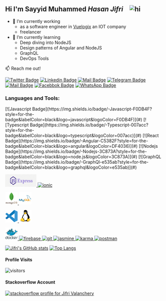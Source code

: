 ## Hi I'm Sayyid Muhammed _**Hasan Jifri**_ <img src="https://user-images.githubusercontent.com/1303154/88677602-1635ba80-d120-11ea-84d8-d263ba5fc3c0.gif" width="25px" alt="hi">

- 🔭 I’m currently working 
  - as a software engineer in [Vuelogix](https://www.vuelogix.com/) an IOT company
  - freelancer
- 🌱 I’m currently learning 
  - Deep diving into NodeJS
  - Design patterns of Angular and NodeJS
  - GraphQL
  - DevOps Tools

:mailbox: Reach me out!

[![Twitter Badge](https://img.shields.io/badge/-@JifriSmh-1ca0f1?style=flat&labelColor=1ca0f1&logo=twitter&logoColor=white&link=https://twitter.com/JifriSmh)](https://twitter.com/JifriSmh) [![Linkedin Badge](https://img.shields.io/badge/-smhjifri-0e76a8?style=flat&labelColor=0e76a8&logo=linkedin&logoColor=white)](https://www.linkedin.com/in/smhjifri-vly/) [![Mail Badge](https://img.shields.io/badge/-jifrivly-c0392b?style=flat&labelColor=c0392b&logo=gmail&logoColor=white)](mailto:jifrivly@gmail.com) [![Telegram Badge](https://img.shields.io/badge/-jifrivly-30A8E9?style=flat&labelColor=30A8E9&logo=telegram&logoColor=white)](https://t.me/jifrivly) [![Mail Badge](https://img.shields.io/badge/-@smh_jifri-e84393?style=flat&labelColor=e84393&logo=instagram&logoColor=white)](https://instagram.com/smh_jifri) [![Facebbok Badge](https://img.shields.io/badge/-hassanjifri-385898?style=flat&labelColor=385898&logo=facebook&logoColor=white)](https://www.facebook.com/HASSANJIFRIEDAYUR) [![WhatsApp Badge](https://img.shields.io/badge/-hassanjifri-5BC1A6?style=flat&labelColor=5BC1A6&logo=whatsapp&logoColor=white)](https://wa.me/919744344978)

<h3 align="left">Languages and Tools:</h3>
[![Javascript Badge](https://img.shields.io/badge/-Javascript-F0DB4F?style=for-the-badge&labelColor=black&logo=javascript&logoColor=F0DB4F)](#) [![Typescript Badge](https://img.shields.io/badge/-Typescript-007acc?style=for-the-badge&labelColor=black&logo=typescript&logoColor=007acc)](#) [![React Badge](https://img.shields.io/badge/-Angular-C5382F?style=for-the-badge&labelColor=black&logo=angular&logoColor=DF4036)](#) [![Nodejs Badge](https://img.shields.io/badge/-Nodejs-3C873A?style=for-the-badge&labelColor=black&logo=node.js&logoColor=3C873A)](#) [![GraphQL Badge](https://img.shields.io/badge/-GraphQl-e535ab?style=for-the-badge&labelColor=black&logo=graphql&logoColor=e535ab)](#)

 
<p align="left">
  <a href="https://expressjs.com" target="_blank"> 
    <img src="https://github.com/jifrivly/jifrivly/blob/master/express-js-transparent.png" alt="express" width="100" height="40"/>
  </a>
  <a href="https://ionicframework.com" target="_blank">
    <img src="https://upload.wikimedia.org/wikipedia/commons/d/d1/Ionic_Logo.svg" alt="ionic" width="40" height="40"/>
  </a>
</p>

<p align="left">
  <a href="https://www.mongodb.com/" target="_blank">
    <img src="https://raw.githubusercontent.com/devicons/devicon/master/icons/mongodb/mongodb-original-wordmark.svg" alt="mongodb" width="40" height="40"/>
  </a>
  <a href="https://www.mysql.com/" target="_blank">
    <img src="https://raw.githubusercontent.com/devicons/devicon/master/icons/mysql/mysql-original-wordmark.svg" alt="mysql" width="40" height="40"/>
  </a>
</p>

<p align="left">
  <a href="https://code.visualstudio.com/" target="_blank">
    <img src="https://raw.githubusercontent.com/devicons/devicon/master/icons/vscode/vscode-original.svg" alt="vscode" width="40" height="40"/>
  </a>
  <a href="https://www.linux.org/" target="_blank">
    <img src="https://raw.githubusercontent.com/devicons/devicon/master/icons/linux/linux-original.svg" alt="linux" width="40" height="40"/>
  </a>
</p>


<p align="left">  
  <a href="https://www.docker.com/" target="_blank">
    <img src="https://raw.githubusercontent.com/devicons/devicon/master/icons/docker/docker-original-wordmark.svg" alt="docker" width="40" height="40"/>
  </a>
  
  <a href="https://firebase.google.com/" target="_blank">
    <img src="https://www.vectorlogo.zone/logos/firebase/firebase-icon.svg" alt="firebase" width="40" height="40"/>
  </a>
  <a href="https://git-scm.com/" target="_blank">
    <img src="https://www.vectorlogo.zone/logos/git-scm/git-scm-icon.svg" alt="git" width="40" height="40"/>
  </a>
<!--   <a href="https://graphql.org" target="_blank">
    <img src="https://www.vectorlogo.zone/logos/graphql/graphql-icon.svg" alt="graphql" width="40" height="40"/>
  </a> -->
  <a href="https://jasmine.github.io/" target="_blank">
    <img src="https://www.vectorlogo.zone/logos/jasmine/jasmine-icon.svg" alt="jasmine" width="40" height="40"/>
  </a>
  <a href="https://karma-runner.github.io/latest/index.html" target="_blank">
    <img src="https://raw.githubusercontent.com/detain/svg-logos/780f25886640cef088af994181646db2f6b1a3f8/svg/karma.svg" alt="karma" width="40" height="40"/>
  </a>  
  <a href="https://postman.com" target="_blank">
    <img src="https://www.vectorlogo.zone/logos/getpostman/getpostman-icon.svg" alt="postman" width="40" height="40"/>
  </a>
  
</p>


[![Jifri's GitHub stats](https://github-readme-stats.vercel.app/api?username=jifrivly&count_private=true&show_icons=true&theme=dark)](#)
[![Top Langs](https://github-readme-stats.vercel.app/api/top-langs/?username=jifrivly&hide=php&langs_count=8&layout=compact&theme=dark)](#)
#### Profile Visits
![visitors](https://visitor-badge.glitch.me/badge?page_id=jifrivly.jifrivly)

#### Stackoverflow Account
<a href="https://stackoverflow.com/users/7939765/jifri-valanchery">
  <img src="https://stackoverflow.com/users/flair/7939765.png?theme=dark" width="208" height="58" alt="stackoverflow profile for Jifri Valanchery">
</a>


<!--
**jifrivly/jifrivly** is a ✨ _special_ ✨ repository because its `README.md` (this file) appears on your GitHub profile.

Here are some ideas to get you started:

- 🔭 I’m currently working on ...
- 🌱 I’m currently learning ...
- 👯 I’m looking to collaborate on ...
- 🤔 I’m looking for help with ...
- 💬 Ask me about ...
- 📫 How to reach me: ...
- 😄 Pronouns: ...
- ⚡ Fun fact: ...
-->
